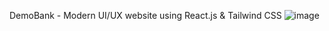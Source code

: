 DemoBank - Modern UI/UX website using React.js & Tailwind CSS
![image](https://user-images.githubusercontent.com/102743833/233102885-cf8a8643-d067-4358-91f6-375c10fe9cce.png)
